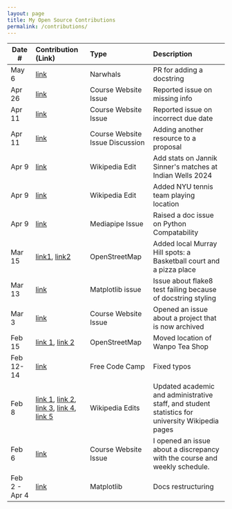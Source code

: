 ```yaml
---
layout: page
title: My Open Source Contributions
permalink: /contributions/
---
```


<!--
Type of the contribution should be "Wikipedia edit", "OpenStreet Map feature", "Documentation", "Course website", "Blog",
"Browser Add-on", etc.

The description should include a brief summary of what you did.

The link should bring us to a public page that shows your contribution. 

Replace the first row with your own contribution. 

-->





| Date #       | Contribution (Link)  | Type  | Description |
|---|:---|:---|:---|
| May 6 | [link](https://github.com/MarcoGorelli/narwhals/pull/89) | Narwhals | PR for adding a docstring |
| Apr 26 | [link](https://github.com/joannakl/ossd/issues/122) | Course Website Issue | Reported issue on missing info |
| Apr 11 | [link](https://github.com/joannakl/ossd/issues/114) | Course Website Issue | Reported issue on incorrect due date | 
| Apr 11 | [link](https://github.com/joannakl/ossd/issues/112) | Course Website Issue Discussion | Adding another resource to a proposal | 
| Apr 9 | [link](https://en.wikipedia.org/w/index.php?title=Jannik_Sinner&diff=prev&oldid=1218122706) | Wikipedia Edit | Add stats on Jannik Sinner's matches at Indian Wells 2024 |
| Apr 9 | [link](https://en.wikipedia.org/w/index.php?title=NYU_Violets&diff=prev&oldid=1218118994) | Wikipedia Edit | Added NYU tennis team playing location | 
| Apr 9 | [link](https://github.com/google/mediapipe/issues/5304) | Mediapipe Issue| Raised a doc issue on Python Compatability |
| Mar 15 | [link1](https://www.openstreetmap.org/changeset/148703250#map=19/40.74445/-73.97304), [link2](https://www.openstreetmap.org/changeset/148703631) | OpenStreetMap | Added local Murray Hill spots: a Basketball court and a pizza place |
| Mar 13| [link](https://github.com/matplotlib/matplotlib/issues/27920) | Matplotlib issue | Issue about flake8 test failing because of docstring styling |
| Mar 3 | [link](https://github.com/joannakl/ossd/issues/104) | Course Website Issue | Opened an issue about a project that is now archived |
| Feb 15 | [link 1](https://www.openstreetmap.org/changeset/147508799), [link 2](https://www.openstreetmap.org/changeset/147508821) | OpenStreetMap | Moved location of Wanpo Tea Shop |
| Feb 12-14 | [link](https://github.com/freeCodeCamp/freeCodeCamp/pull/53673)|Free Code Camp| Fixed typos |
| Feb 8 | [link 1](https://en.wikipedia.org/w/index.php?title=Georgia_Tech&diff=prev&oldid=1204854270), [link 2](https://en.wikipedia.org/w/index.php?title=University_of_Southern_California&diff=prev&oldid=1204856080), [link 3](https://en.wikipedia.org/w/index.php?title=Carnegie_Mellon_University&diff=prev&oldid=1204857958), [link 4](https://en.wikipedia.org/w/index.php?title=Stanford_University&diff=prev&oldid=1204859885), [link 5](https://en.wikipedia.org/w/index.php?title=Stanford_University&diff=prev&oldid=1204861011)  | Wikipedia Edits | Updated academic and administrative staff, and student statistics for university Wikipedia pages |
| Feb 6 | [link](https://github.com/joannakl/ossd/issues/85)    | Course Website Issue    |   I opened an issue about a discrepancy with the course and weekly schedule.    |
| Feb 2 - Apr 4 | [link](https://github.com/matplotlib/matplotlib/pull/27747) | Matplotlib | Docs restructuring |